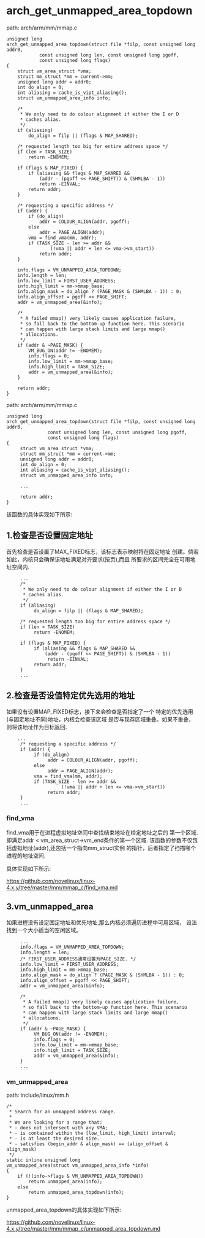 arch_get_unmapped_area_topdown
========================================

path: arch/arm/mm/mmap.c
```
unsigned long
arch_get_unmapped_area_topdown(struct file *filp, const unsigned long addr0,
            const unsigned long len, const unsigned long pgoff,
            const unsigned long flags)
{
    struct vm_area_struct *vma;
    struct mm_struct *mm = current->mm;
    unsigned long addr = addr0;
    int do_align = 0;
    int aliasing = cache_is_vipt_aliasing();
    struct vm_unmapped_area_info info;

    /*
     * We only need to do colour alignment if either the I or D
     * caches alias.
     */
    if (aliasing)
        do_align = filp || (flags & MAP_SHARED);

    /* requested length too big for entire address space */
    if (len > TASK_SIZE)
        return -ENOMEM;

    if (flags & MAP_FIXED) {
        if (aliasing && flags & MAP_SHARED &&
            (addr - (pgoff << PAGE_SHIFT)) & (SHMLBA - 1))
            return -EINVAL;
        return addr;
    }

    /* requesting a specific address */
    if (addr) {
        if (do_align)
            addr = COLOUR_ALIGN(addr, pgoff);
        else
            addr = PAGE_ALIGN(addr);
        vma = find_vma(mm, addr);
        if (TASK_SIZE - len >= addr &&
                (!vma || addr + len <= vma->vm_start))
            return addr;
    }

    info.flags = VM_UNMAPPED_AREA_TOPDOWN;
    info.length = len;
    info.low_limit = FIRST_USER_ADDRESS;
    info.high_limit = mm->mmap_base;
    info.align_mask = do_align ? (PAGE_MASK & (SHMLBA - 1)) : 0;
    info.align_offset = pgoff << PAGE_SHIFT;
    addr = vm_unmapped_area(&info);

    /*
     * A failed mmap() very likely causes application failure,
     * so fall back to the bottom-up function here. This scenario
     * can happen with large stack limits and large mmap()
     * allocations.
     */
    if (addr & ~PAGE_MASK) {
        VM_BUG_ON(addr != -ENOMEM);
        info.flags = 0;
        info.low_limit = mm->mmap_base;
        info.high_limit = TASK_SIZE;
        addr = vm_unmapped_area(&info);
    }

    return addr;
}
```

path: arch/arm/mm/mmap.c
```
unsigned long
arch_get_unmapped_area_topdown(struct file *filp, const unsigned long addr0,
               const unsigned long len, const unsigned long pgoff,
               const unsigned long flags)
{
     struct vm_area_struct *vma;
     struct mm_struct *mm = current->mm;
     unsigned long addr = addr0;
     int do_align = 0;
     int aliasing = cache_is_vipt_aliasing();
     struct vm_unmapped_area_info info;

     ...

     return addr;
}
```

该函数的具体实现如下所示:

1.检查是否设置固定地址
----------------------------------------

首先检查是否设置了MAX_FIXED标志，该标志表示映射将在固定地址
创建。倘若如此，内核只会确保该地址满足对齐要求(按页),而且
所要求的区间完全在可用地址空间内.

```
     ...
     /*
      * We only need to do colour alignment if either the I or D
      * caches alias.
      */
     if (aliasing)
          do_align = filp || (flags & MAP_SHARED);

     /* requested length too big for entire address space */
     if (len > TASK_SIZE)
          return -ENOMEM;

     if (flags & MAP_FIXED) {
          if (aliasing && flags & MAP_SHARED &&
              (addr - (pgoff << PAGE_SHIFT)) & (SHMLBA - 1))
               return -EINVAL;
          return addr;
     }
     ...
```

2.检查是否设值特定优先选用的地址
----------------------------------------

如果没有设置MAP_FIXED标志，接下来会检查是否指定了一个
特定的优先选用(与固定地址不同)地址，内核会检查该区域
是否与现存区域重叠。如果不重叠，则将该地址作为目标返回.

```
    ...
     /* requesting a specific address */
     if (addr) {
          if (do_align)
               addr = COLOUR_ALIGN(addr, pgoff);
          else
               addr = PAGE_ALIGN(addr);
          vma = find_vma(mm, addr);
          if (TASK_SIZE - len >= addr &&
                    (!vma || addr + len <= vma->vm_start))
               return addr;
     }
     ...
```

### find_vma

find_vma用于在进程虚拟地址空间中查找结束地址在给定地址之后的
第一个区域. 即满足addr < vm_area_struct->vm_end条件的第一个区域.
该函数的参数不仅包括虚拟地址(addr),还包括一个指向mm_struct实例
的指针，后者指定了扫描哪个进程的地址空间.

具体实现如下所示:

https://github.com/novelinux/linux-4.x.y/tree/master/mm/mmap_c/find_vma.md

3.vm_unmapped_area
----------------------------------------

如果进程没有设定固定地址和优先地址,那么内核必须遍历进程中可用区域，
设法找到一个大小适当的空闲区域。

```
     ...
     info.flags = VM_UNMAPPED_AREA_TOPDOWN;
     info.length = len;
     /* FIRST_USER_ADDRESS通常设置为PAGE_SIZE. */
     info.low_limit = FIRST_USER_ADDRESS;
     info.high_limit = mm->mmap_base;
     info.align_mask = do_align ? (PAGE_MASK & (SHMLBA - 1)) : 0;
     info.align_offset = pgoff << PAGE_SHIFT;
     addr = vm_unmapped_area(&info);

     /*
      * A failed mmap() very likely causes application failure,
      * so fall back to the bottom-up function here. This scenario
      * can happen with large stack limits and large mmap()
      * allocations.
      */
     if (addr & ~PAGE_MASK) {
          VM_BUG_ON(addr != -ENOMEM);
          info.flags = 0;
          info.low_limit = mm->mmap_base;
          info.high_limit = TASK_SIZE;
          addr = vm_unmapped_area(&info);
     }
     ...
```

### vm_unmapped_area

path: include/linux/mm.h
```
/*
 * Search for an unmapped address range.
 *
 * We are looking for a range that:
 * - does not intersect with any VMA;
 * - is contained within the [low_limit, high_limit) interval;
 * - is at least the desired size.
 * - satisfies (begin_addr & align_mask) == (align_offset & align_mask)
 */
static inline unsigned long
vm_unmapped_area(struct vm_unmapped_area_info *info)
{
    if (!(info->flags & VM_UNMAPPED_AREA_TOPDOWN))
        return unmapped_area(info);
    else
        return unmapped_area_topdown(info);
}
```

unmapped_area_topdown的具体实现如下所示:

https://github.com/novelinux/linux-4.x.y/tree/master/mm/mmap_c/unmapped_area_topdown.md
